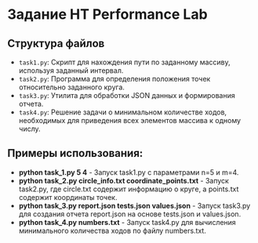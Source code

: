 # Задание НТ Performance Lab

## Структура файлов

- `task1.py`: Скрипт для нахождения пути по заданному массиву, используя заданный интервал.
- `task2.py`: Программа для определения положения точек относительно заданного круга.
- `task3.py`: Утилита для обработки JSON данных и формирования отчета.
- `task4.py`: Решение задачи о минимальном количестве ходов, необходимых для приведения всех элементов массива к одному числу.

## Примеры использования:

- __python task_1.py 5 4__ - Запуск task1.py с параметрами n=5 и m=4.
- __python task_2.py circle_info.txt coordinate_points.txt__ - Запуск task2.py, где circle.txt содержит информацию о круге, а points.txt содержит координаты точек.
- __python task_3.py report.json tests.json values.json__ - Запуск task3.py для создания отчета report.json на основе tests.json и values.json.
- __python task_4.py numbers.txt__ - Запуск task4.py для вычисления минимального количества ходов по файлу numbers.txt.
